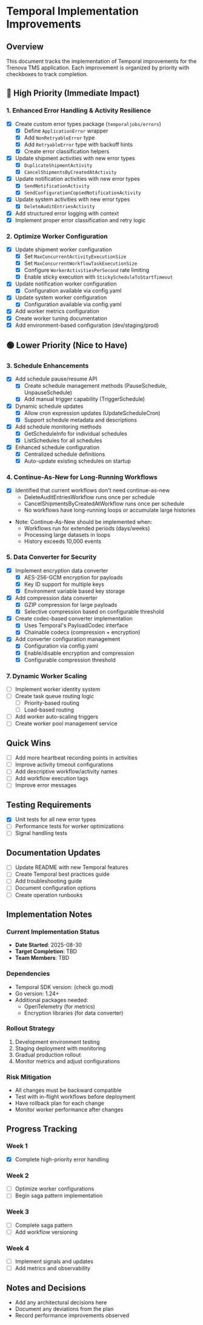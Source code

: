 # Temporal Implementation Improvements

## Overview

This document tracks the implementation of Temporal improvements for the Trenova TMS application. Each improvement is organized by priority with checkboxes to track completion.

## 🔴 High Priority (Immediate Impact)

### 1. Enhanced Error Handling & Activity Resilience

- [x] Create custom error types package (`temporaljobs/errors`)
  - [x] Define `ApplicationError` wrapper
  - [x] Add `NonRetryableError` type
  - [x] Add `RetryableError` type with backoff hints
  - [x] Create error classification helpers
- [x] Update shipment activities with new error types
  - [x] `DuplicateShipmentActivity`
  - [x] `CancelShipmentsByCreatedAtActivity`
- [x] Update notification activities with new error types
  - [x] `SendNotificationActivity`
  - [x] `SendConfigurationCopiedNotificationActivity`
- [x] Update system activities with new error types
  - [x] `DeleteAuditEntriesActivity`
- [x] Add structured error logging with context
- [x] Implement proper error classification and retry logic

### 2. Optimize Worker Configuration

- [x] Update shipment worker configuration
  - [x] Set `MaxConcurrentActivityExecutionSize`
  - [x] Set `MaxConcurrentWorkflowTaskExecutionSize`
  - [x] Configure `WorkerActivitiesPerSecond` rate limiting
  - [x] Enable sticky execution with `StickyScheduleToStartTimeout`
- [x] Update notification worker configuration
  - [x] Configuration available via config.yaml
- [x] Update system worker configuration
  - [x] Configuration available via config.yaml
- [x] Add worker metrics configuration
- [x] Create worker tuning documentation
- [x] Add environment-based configuration (dev/staging/prod)

## 🟢 Lower Priority (Nice to Have)

### 3. Schedule Enhancements

- [x] Add schedule pause/resume API
  - [x] Create schedule management methods (PauseSchedule, UnpauseSchedule)
  - [x] Add manual trigger capability (TriggerSchedule)
- [x] Dynamic schedule updates
  - [x] Allow cron expression updates (UpdateScheduleCron)
  - [x] Support schedule metadata and descriptions
- [x] Add schedule monitoring methods
  - [x] GetScheduleInfo for individual schedules
  - [x] ListSchedules for all schedules
- [x] Enhanced schedule configuration
  - [x] Centralized schedule definitions
  - [x] Auto-update existing schedules on startup

### 4. Continue-As-New for Long-Running Workflows

- [x] Identified that current workflows don't need continue-as-new
  - DeleteAuditEntriesWorkflow runs once per schedule
  - CancelShipmentsByCreatedAtWorkflow runs once per schedule
  - No workflows have long-running loops or accumulate large histories
- Note: Continue-As-New should be implemented when:
  - Workflows run for extended periods (days/weeks)
  - Processing large datasets in loops
  - History exceeds 10,000 events

### 5. Data Converter for Security

- [x] Implement encryption data converter
  - [x] AES-256-GCM encryption for payloads
  - [x] Key ID support for multiple keys
  - [x] Environment variable based key storage
- [x] Add compression data converter
  - [x] GZIP compression for large payloads
  - [x] Selective compression based on configurable threshold
- [x] Create codec-based converter implementation
  - [x] Uses Temporal's PayloadCodec interface
  - [x] Chainable codecs (compression + encryption)
- [x] Add converter configuration management
  - [x] Configuration via config.yaml
  - [x] Enable/disable encryption and compression
  - [x] Configurable compression threshold

### 7. Dynamic Worker Scaling

- [ ] Implement worker identity system
- [ ] Create task queue routing logic
  - [ ] Priority-based routing
  - [ ] Load-based routing
- [ ] Add worker auto-scaling triggers
- [ ] Create worker pool management service

## Quick Wins

- [ ] Add more heartbeat recording points in activities
- [ ] Improve activity timeout configurations
- [ ] Add descriptive workflow/activity names
- [ ] Add workflow execution tags
- [ ] Improve error messages

## Testing Requirements

- [x] Unit tests for all new error types
- [ ] Performance tests for worker optimizations
- [ ] Signal handling tests

## Documentation Updates

- [ ] Update README with new Temporal features
- [ ] Create Temporal best practices guide
- [ ] Add troubleshooting guide
- [ ] Document configuration options
- [ ] Create operation runbooks

## Implementation Notes

### Current Implementation Status

- **Date Started**: 2025-08-30
- **Target Completion**: TBD
- **Team Members**: TBD

### Dependencies

- Temporal SDK version: (check go.mod)
- Go version: 1.24+
- Additional packages needed:
  - OpenTelemetry (for metrics)
  - Encryption libraries (for data converter)

### Rollout Strategy

1. Development environment testing
2. Staging deployment with monitoring
3. Gradual production rollout
4. Monitor metrics and adjust configurations

### Risk Mitigation

- All changes must be backward compatible
- Test with in-flight workflows before deployment
- Have rollback plan for each change
- Monitor worker performance after changes

## Progress Tracking

### Week 1

- [x] Complete high-priority error handling

### Week 2

- [ ] Optimize worker configurations
- [ ] Begin saga pattern implementation

### Week 3

- [ ] Complete saga pattern
- [ ] Add workflow versioning

### Week 4

- [ ] Implement signals and updates
- [ ] Add metrics and observability

## Notes and Decisions

- Add any architectural decisions here
- Document any deviations from the plan
- Record performance improvements observed
